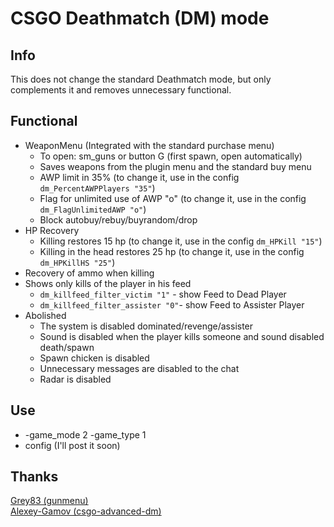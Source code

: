 # CSGO Deathmatch (DM) mode

## Info
This does not change the standard Deathmatch mode, but only complements it and removes unnecessary functional.

## Functional 
- WeaponMenu (Integrated with the standard purchase menu)
    - To open: sm_guns or button G (first spawn, open automatically)
    - Saves weapons from the plugin menu and the standard buy menu
    - AWP limit in 35% (to change it, use in the config `dm_PercentAWPPlayers "35"`)
    - Flag for unlimited use of AWP "o" (to change it, use in the config `dm_FlagUnlimitedAWP "o"`)
    - Block autobuy/rebuy/buyrandom/drop
- HP Recovery
    - Killing restores 15 hp (to change it, use in the config `dm_HPKill "15"`)
    - Killing in the head restores 25 hp (to change it, use in the config `dm_HPKillHS "25"`)
- Recovery of ammo when killing
- Shows only kills of the player in his feed
    - `dm_killfeed_filter_victim "1"` - show Feed to Dead Player
    - `dm_killfeed_filter_assister "0"`- show Feed to Assister Player
- Abolished
    - The system is disabled dominated/revenge/assister
    - Sound is disabled when the player kills someone and sound disabled death/spawn
    - Spawn chicken is disabled
    - Unnecessary messages are disabled to the chat
    - Radar is disabled

## Use
- -game_mode 2 -game_type 1
- config (I'll post it soon)

## Thanks
[Grey83 (gunmenu)](https://github.com/Grey83/SourceMod-plugins/blob/master/SM/scripting/css_gunmenu.sp)  
[Alexey-Gamov (csgo-advanced-dm)](https://github.com/alexey-gamov/csgo-advanced-dm)